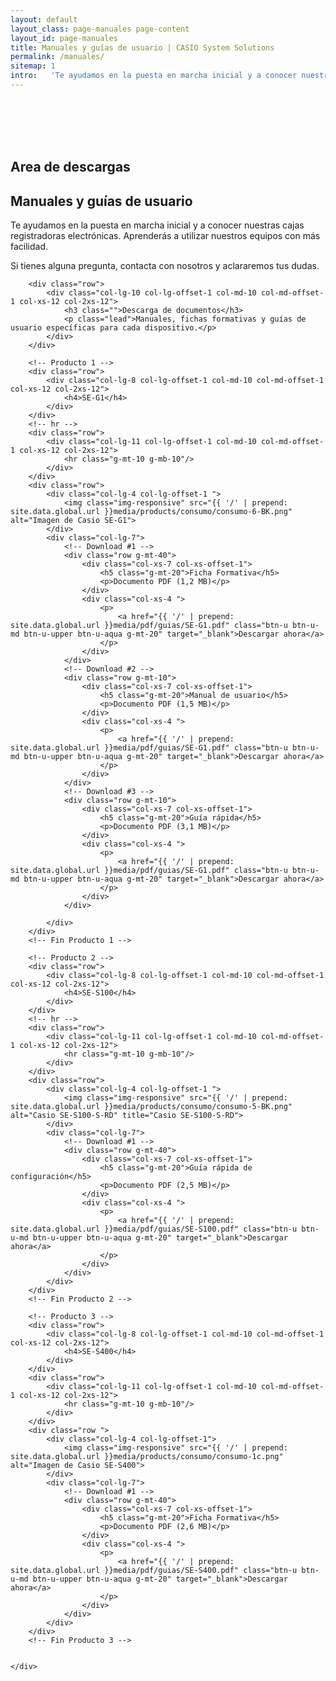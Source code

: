 ```yaml
---
layout: default
layout_class: page-manuales page-content 
layout_id: page-manuales   
title: Manuales y guías de usuario | CASIO System Solutions
permalink: /manuales/
sitemap: 1
intro:   'Te ayudamos en la puesta en marcha inicial y a conocer nuestras cajas registradoras electrónicas. Aprenderás a utilizar nuestros equipos con más facilidad'
---
```

<br/><br/><br/><br/>
<!-- Our history banner Section -->
<section id="manuales" class="action-section manuales-section g-pt-70 g-pb-30 g-bg-blue">
	<div class="container-fluid">
		<div class="row">
			<div class="col-lg-8 col-lg-offset-1 col-md-10 col-md-offset-1 col-xs-12 col-2xs-12 g-mb-40">
	    	<h1 class="g-mb-10 ">Area de descargas</h1>
        <h2 class="g-mb-10 main-title g-color-white">
        	Manuales y guías de usuario
      	</h2>
				<p class="lead g-mb-30 g-color-white">
					Te ayudamos en la puesta en marcha inicial y a conocer nuestras cajas registradoras electrónicas. Aprenderás a utilizar nuestros equipos con más facilidad.
				</p>
		    <p class="g-color-white g-mb-20 ">
					Si tienes alguna pregunta, contacta con nosotros y aclararemos tus dudas. 
	      </p>
			</div>
      <div class="action-follow page-scroll">
      	<a href="#contacto-distribuidor" class="" title="Scroll"><i class="icon-custom icon-lg rounded-x fa fa-angle-down g-color-white"></i></a>
      </div>
		</div>
	</div>
</section>
<section  class="g-pt-40 g-pb-70 manuales-list">
	<div class="container-fluid">

		<div class="row">
			<div class="col-lg-10 col-lg-offset-1 col-md-10 col-md-offset-1 col-xs-12 col-2xs-12">
				<h3 class="">Descarga de documentos</h3>				
				<p class="lead">Manuales, fichas formativas y guías de usuario específicas para cada dispositivo.</p>
			</div>		
		</div>

 		<!-- Producto 1 -->
		<div class="row">			
			<div class="col-lg-8 col-lg-offset-1 col-md-10 col-md-offset-1 col-xs-12 col-2xs-12">
				<h4>SE-G1</h4>				
			</div>
		</div>
		<!-- hr -->
		<div class="row">
			<div class="col-lg-11 col-lg-offset-1 col-md-10 col-md-offset-1 col-xs-12 col-2xs-12">
				<hr class="g-mt-10 g-mb-10"/>
			</div>
		</div>
		<div class="row">					
			<div class="col-lg-4 col-lg-offset-1 ">
				<img class="img-responsive" src="{{ '/' | prepend: site.data.global.url }}media/products/consumo/consumo-6-BK.png" alt="Imagen de Casio SE-G1">
			</div>
			<div class="col-lg-7">
				<!-- Download #1 -->
				<div class="row g-mt-40">
					<div class="col-xs-7 col-xs-offset-1">
						<h5 class="g-mt-20">Ficha Formativa</h5>
						<p>Documento PDF (1,2 MB)</p>
					</div>
					<div class="col-xs-4 ">
						<p>
							<a href="{{ '/' | prepend: site.data.global.url }}media/pdf/guias/SE-G1.pdf" class="btn-u btn-u-md btn-u-upper btn-u-aqua g-mt-20" target="_blank">Descargar ahora</a>
						</p>
					</div>									
				</div>	
				<!-- Download #2 -->
				<div class="row g-mt-10">
					<div class="col-xs-7 col-xs-offset-1">
						<h5 class="g-mt-20">Manual de usuario</h5>
						<p>Documento PDF (1,5 MB)</p>
					</div>
					<div class="col-xs-4 ">
						<p>
							<a href="{{ '/' | prepend: site.data.global.url }}media/pdf/guias/SE-G1.pdf" class="btn-u btn-u-md btn-u-upper btn-u-aqua g-mt-20" target="_blank">Descargar ahora</a>
						</p>
					</div>									
				</div>	
				<!-- Download #3 -->
				<div class="row g-mt-10">
					<div class="col-xs-7 col-xs-offset-1">
						<h5 class="g-mt-20">Guía rápida</h5>
						<p>Documento PDF (3,1 MB)</p>
					</div>
					<div class="col-xs-4 ">
						<p>
							<a href="{{ '/' | prepend: site.data.global.url }}media/pdf/guias/SE-G1.pdf" class="btn-u btn-u-md btn-u-upper btn-u-aqua g-mt-20" target="_blank">Descargar ahora</a>
						</p>
					</div>									
				</div>	

			</div>
		</div>		
 		<!-- Fin Producto 1 -->

 		<!-- Producto 2 -->
		<div class="row">			
			<div class="col-lg-8 col-lg-offset-1 col-md-10 col-md-offset-1 col-xs-12 col-2xs-12">
				<h4>SE-S100</h4>				
			</div>
		</div>
		<!-- hr -->
		<div class="row">
			<div class="col-lg-11 col-lg-offset-1 col-md-10 col-md-offset-1 col-xs-12 col-2xs-12">
				<hr class="g-mt-10 g-mb-10"/>
			</div>
		</div>
		<div class="row">					
			<div class="col-lg-4 col-lg-offset-1 ">
				<img class="img-responsive" src="{{ '/' | prepend: site.data.global.url }}media/products/consumo/consumo-5-BK.png" alt="Casio SE-S100-S-RD" title="Casio SE-S100-S-RD">
			</div>
			<div class="col-lg-7">
				<!-- Download #1 -->
				<div class="row g-mt-40">
					<div class="col-xs-7 col-xs-offset-1">
						<h5 class="g-mt-20">Guía rápida de configuración</h5>
						<p>Documento PDF (2,5 MB)</p>
					</div>
					<div class="col-xs-4 ">
						<p>
							<a href="{{ '/' | prepend: site.data.global.url }}media/pdf/guias/SE-S100.pdf" class="btn-u btn-u-md btn-u-upper btn-u-aqua g-mt-20" target="_blank">Descargar ahora</a>
						</p>
					</div>									
				</div>	
			</div>
		</div>		
 		<!-- Fin Producto 2 -->

 		<!-- Producto 3 -->
		<div class="row">			
			<div class="col-lg-8 col-lg-offset-1 col-md-10 col-md-offset-1 col-xs-12 col-2xs-12">
				<h4>SE-S400</h4>				
			</div>
		</div>
		<div class="row">
			<div class="col-lg-11 col-lg-offset-1 col-md-10 col-md-offset-1 col-xs-12 col-2xs-12">
				<hr class="g-mt-10 g-mb-10"/>
			</div>
		</div>
		<div class="row ">					
			<div class="col-lg-4 col-lg-offset-1">
				<img class="img-responsive" src="{{ '/' | prepend: site.data.global.url }}media/products/consumo/consumo-1c.png" alt="Imagen de Casio SE-S400">
			</div>
			<div class="col-lg-7">
				<!-- Download #1 -->
				<div class="row g-mt-40">
					<div class="col-xs-7 col-xs-offset-1">
						<h5 class="g-mt-20">Ficha Formativa</h5>
						<p>Documento PDF (2,6 MB)</p>
					</div>
					<div class="col-xs-4 ">
						<p>
							<a href="{{ '/' | prepend: site.data.global.url }}media/pdf/guias/SE-S400.pdf" class="btn-u btn-u-md btn-u-upper btn-u-aqua g-mt-20" target="_blank">Descargar ahora</a>
						</p>
					</div>									
				</div>	
			</div>
		</div>		
 		<!-- Fin Producto 3 -->


	</div>
</section>
<!-- /Our history banner Section -->

